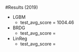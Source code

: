 #Results (2019)
* LGBM
	* test_avg_score = 1004.46
* BRDG
	* test_avg_score =
* LinReg
	* test_avg_score = 
